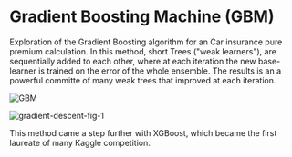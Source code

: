 # Gradient Boosting Machine (GBM)
Exploration of the Gradient Boosting algorithm for an Car insurance pure premium calculation. 
In this method, short Trees ("weak learners"), are sequentially added to each other, where at each iteration the new base-learner is trained on the error of the whole ensemble.
The results is an a powerful committe of many weak trees that improved at each iteration.

![GBM](https://github.com/william-tiritilli/GBM/assets/46381506/2f51e0cc-f7d5-4df5-a955-9f2c2b2c4eba)

![gradient-descent-fig-1](https://github.com/william-tiritilli/GBM/assets/46381506/b8a6a90e-ec0c-419b-90d3-55108188dfc9)

This method came a step further with XGBoost, which became the first laureate of many Kaggle competition.
